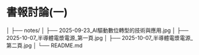 # 書報討論(一)
│
├── notes/
│    ├── 2025-09-23_AI驅動數位轉型的技術與應用.jpg
│    ├── 2025-10-07_半導體電漿電源_第一頁.jpg
│    ├── 2025-10-07_半導體電漿電源_第二頁.jpg
│
└── README.md
